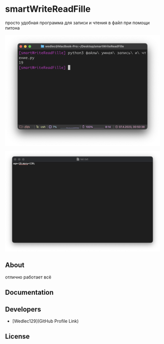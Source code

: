 # smartWriteReadFille


просто удобная программа для записи и чтения в файл при помощи питона

<p align="center">
      <img src="https://github.com/Wedlec129/smartWriteReadFille/blob/main/11.png" width="726">
</p>
<p align="center">
      <img src="https://github.com/Wedlec129/smartWriteReadFille/blob/main/12.png" width="726">
</p>






## About

отлично работает всё

## Documentation



## Developers

- [Wedlec129](GitHub Profile Link)

## License

